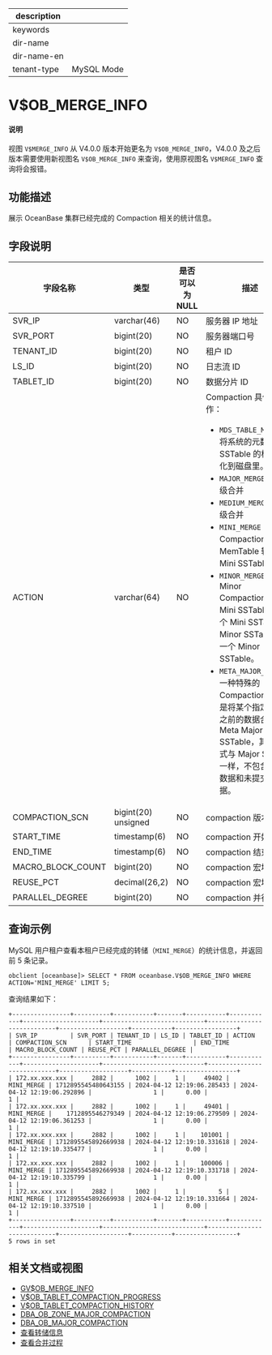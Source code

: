|description||
|---|---|
|keywords||
|dir-name||
|dir-name-en||
|tenant-type|MySQL Mode|

# V$OB_MERGE_INFO

<main id="notice" type='explain'>
<h4>说明</h4>
<p>视图 <code>V$MERGE_INFO</code> 从 V4.0.0 版本开始更名为 <code>V$OB_MERGE_INFO</code>，V4.0.0 及之后版本需要使用新视图名 <code>V$OB_MERGE_INFO</code> 来查询，使用原视图名 <code>V$MERGE_INFO</code> 查询将会报错。</p>
</main>

## 功能描述

展示 OceanBase 集群已经完成的 Compaction 相关的统计信息。

## 字段说明

|       字段名称        |      类型       | 是否可以为 NULL |                                 描述                                  |
|-------------------|---------------|------------|-----------------------------------------------------------------------------------------------------|
| SVR_IP            | varchar(46)   | NO         | 服务器 IP 地址                                                           |
| SVR_PORT          | bigint(20)    | NO         | 服务器端口号                                                              |
| TENANT_ID         | bigint(20)    | NO         | 租户 ID                                                               |
| LS_ID             | bigint(20)    | NO         | 日志流 ID                                                              |
| TABLET_ID         | bigint(20)    | NO         | 数据分片 ID                                                             |
| ACTION            | varchar(64)   | NO         | Compaction 具体动作：<ul><li>`MDS_TABLE_MERGE`：将系统的元数据按照 SSTable 的格式持久化到磁盘里。</li> <li>`MAJOR_MERGE`：租户级合并</li> <li>`MEDIUM_MERGE`：分区级合并</li> <li>`MINI_MERGE`：Mini Compaction，将 MemTable 转变成 Mini SSTable。</li> <li>`MINOR_MERGE`：Minor Compaction，多个 Mini SSTable 或多个 Mini SSTable 与 Minor SSTable 合成一个 Minor SSTable。</li> <li>`META_MAJOR_MERGE`：一种特殊的 Compaction 类型，是将某个指定时间点之前的数据合成一个 Meta Major SSTable，其数据格式与 Major SSTable 一样，不包含多版本数据和未提交事务数据。</li></ul>     |
| COMPACTION_SCN    | bigint(20) unsigned    | NO         | compaction 版本号                                                      |
| START_TIME        | timestamp(6)  | NO         | compaction 开始时间                                                     |
| END_TIME          | timestamp(6)  | NO         | compaction 结束时间                                                     |
| MACRO_BLOCK_COUNT | bigint(20)    | NO         | compaction 宏块总数                                                     |
| REUSE_PCT         | decimal(26,2) | NO         | compaction 宏块重用率                                                    |
| PARALLEL_DEGREE   | bigint(20)    | NO         | compaction 并行度                                                      |

## 查询示例

MySQL 用户租户查看本租户已经完成的转储（`MINI_MERGE`）的统计信息，并返回前 5 条记录。

```shell
obclient [oceanbase]> SELECT * FROM oceanbase.V$OB_MERGE_INFO WHERE ACTION='MINI_MERGE' LIMIT 5;
```

查询结果如下：

```shell
+----------------+----------+-----------+-------+-----------+------------+---------------------+----------------------------+----------------------------+-------------------+-----------+-----------------+
| SVR_IP         | SVR_PORT | TENANT_ID | LS_ID | TABLET_ID | ACTION     | COMPACTION_SCN      | START_TIME                 | END_TIME                   | MACRO_BLOCK_COUNT | REUSE_PCT | PARALLEL_DEGREE |
+----------------+----------+-----------+-------+-----------+------------+---------------------+----------------------------+----------------------------+-------------------+-----------+-----------------+
| 172.xx.xxx.xxx |     2882 |      1002 |     1 |     49402 | MINI_MERGE | 1712895545480643155 | 2024-04-12 12:19:06.285433 | 2024-04-12 12:19:06.292896 |                 1 |      0.00 |               1 |
| 172.xx.xxx.xxx |     2882 |      1002 |     1 |     49401 | MINI_MERGE |    1712895546279349 | 2024-04-12 12:19:06.279509 | 2024-04-12 12:19:06.361253 |                 1 |      0.00 |               1 |
| 172.xx.xxx.xxx |     2882 |      1002 |     1 |    101001 | MINI_MERGE | 1712895545892669938 | 2024-04-12 12:19:10.331618 | 2024-04-12 12:19:10.335477 |                 1 |      0.00 |               1 |
| 172.xx.xxx.xxx |     2882 |      1002 |     1 |    100006 | MINI_MERGE | 1712895545892669938 | 2024-04-12 12:19:10.331718 | 2024-04-12 12:19:10.335799 |                 1 |      0.00 |               1 |
| 172.xx.xxx.xxx |     2882 |      1002 |     1 |         5 | MINI_MERGE | 1712895545892669938 | 2024-04-12 12:19:10.331664 | 2024-04-12 12:19:10.337510 |                 1 |      0.00 |               1 |
+----------------+----------+-----------+-------+-----------+------------+---------------------+----------------------------+----------------------------+-------------------+-----------+-----------------+
5 rows in set
```

## 相关文档或视图

* [GV$OB_MERGE_INFO](4100.gv-merge_info-of-mysql-mode.md)
* [V$OB_TABLET_COMPACTION_PROGRESS](5300.v-ob_tablet_compaction_progress-of-mysql-mode.md)
* [V$OB_TABLET_COMPACTION_HISTORY](5200.v-ob_tablet_compaction_history-of-mysql-mode.md)
* [DBA_OB_ZONE_MAJOR_COMPACTION](../200.dictionary-view-of-mysql-mode/6200.oceanbase-dba_ob_zone_major_compaction-of-mysql-mode.md)
* [DBA_OB_MAJOR_COMPACTION](../200.dictionary-view-of-mysql-mode/4500.oceanbase-dba_ob_major_compaction-of-mysql-mode.md)
* [查看转储信息](../../../200.system-management/500.manage-data-storage/100.dump-management/400.view-dump-information.md)
* [查看合并过程](../../../200.system-management/500.manage-data-storage/200.merge-management/500.view-merge-process.md)
